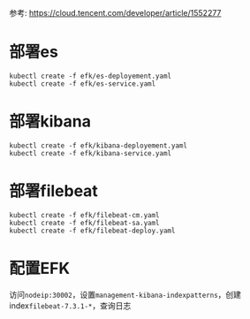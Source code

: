 参考: https://cloud.tencent.com/developer/article/1552277
# 部署es
```
kubectl create -f efk/es-deployement.yaml
kubectl create -f efk/es-service.yaml
```
# 部署kibana
```
kubectl create -f efk/kibana-deployement.yaml
kubectl create -f efk/kibana-service.yaml
```
# 部署filebeat
```
kubectl create -f efk/filebeat-cm.yaml
kubectl create -f efk/filebeat-sa.yaml
kubectl create -f efk/filebeat-deploy.yaml
```
# 配置EFK
访问`nodeip:30002`，设置`management-kibana-indexpatterns`，创建index`filebeat-7.3.1-*`，查询日志